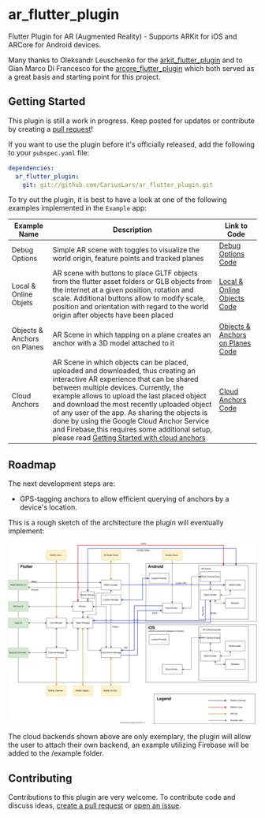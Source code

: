 # ar_flutter_plugin

Flutter Plugin for AR (Augmented Reality) - Supports ARKit for iOS and ARCore for Android devices.

Many thanks to Oleksandr Leuschenko for the [arkit_flutter_plugin](https://github.com/olexale/arkit_flutter_plugin) and to Gian Marco Di Francesco for the [arcore_flutter_plugin](https://github.com/giandifra/arcore_flutter_plugin) which both served as a great basis and starting point for this project.

## Getting Started

This plugin is still a work in progress. Keep posted for updates or contribute by creating a [pull request](https://github.com/CariusLars/ar_flutter_plugin/compare)!

If you want to use the plugin before it's officially released, add the following to your `pubspec.yaml` file:
```yaml
dependencies:
  ar_flutter_plugin:
    git: git://github.com/CariusLars/ar_flutter_plugin.git
```

To try out the plugin, it is best to have a look at one of the following examples implemented in the `Example` app:


| Example Name                | Description                                                                                                                                                                                                                                                                                                                                                                                                                                                                                     | Link to Code                                                                                                                                   |
| --------------------------- | ----------------------------------------------------------------------------------------------------------------------------------------------------------------------------------------------------------------------------------------------------------------------------------------------------------------------------------------------------------------------------------------------------------------------------------------------------------------------------------------------- | ---------------------------------------------------------------------------------------------------------------------------------------------- |
| Debug Options               | Simple AR scene with toggles to visualize the world origin, feature points and tracked planes                                                                                                                                                                                                                                                                                                                                                                                                   | [Debug Options Code](https://github.com/CariusLars/ar_flutter_plugin/blob/main/example/lib/examples/debugoptionsexample.dart)                  |
| Local & Online Objets       | AR scene with buttons to place GLTF objects from the flutter asset folders or GLB objects from the internet at a given position, rotation and scale. Additional buttons allow to modify scale, position and orientation with regard to the world origin after objects have been placed                                                                                                                                                                                                          | [Local & Online Objects Code](https://github.com/CariusLars/ar_flutter_plugin/blob/main/example/lib/examples/localandwebobjectsexample.dart)   |
| Objects & Anchors on Planes | AR Scene in which tapping on a plane creates an anchor with a 3D model attached to it                                                                                                                                                                                                                                                                                                                                                                                                           | [Objects & Anchors on Planes Code](https://github.com/CariusLars/ar_flutter_plugin/blob/main/example/lib/examples/objectsonplanesexample.dart) |
| Cloud Anchors               | AR Scene in which objects can be placed, uploaded and downloaded, thus creating an interactive AR experience that can be shared between multiple devices. Currently, the example allows to upload the last placed object and download the most recently uploaded object of any user of the app. As sharing the objects is done by using the Google Cloud Anchor Service and Firebase,this requires some additional setup, please read [Getting Started with cloud anchors](cloudAnchorSetup.md) | [Cloud Anchors Code](https://github.com/CariusLars/ar_flutter_plugin/blob/main/example/lib/examples/cloudanchorexample.dart)                   |


## Roadmap

The next development steps are:
* GPS-tagging anchors to allow efficient querying of anchors by a device's location.

This is a rough sketch of the architecture the plugin will eventually implement:

![ar_plugin_architecture](./AR_Plugin_Architecture_lowlevel.svg)

The cloud backends shown above are only exemplary, the plugin will allow the user to attach their own backend, an example utilizing Firebase will be added to the /example folder.

## Contributing

Contributions to this plugin are very welcome. To contribute code and discuss ideas, [create a pull request](https://github.com/CariusLars/ar_flutter_plugin/compare) or [open an issue](https://github.com/CariusLars/ar_flutter_plugin/issues/new).
